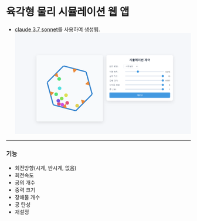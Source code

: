# 육각형 물리 시뮬레이션 웹 앱
- [claude 3.7 sonnet](https://www.anthropic.com/news/claude-3-7-sonnet)를 사용하여 생성됨.
![예제 이미지](example.png)
-------
### 기능
- 회전방향(시계, 반시계, 없음)
- 회전속도
- 공의 개수
- 중력 크기
- 장애물 개수
- 공 탄성
- 재설정